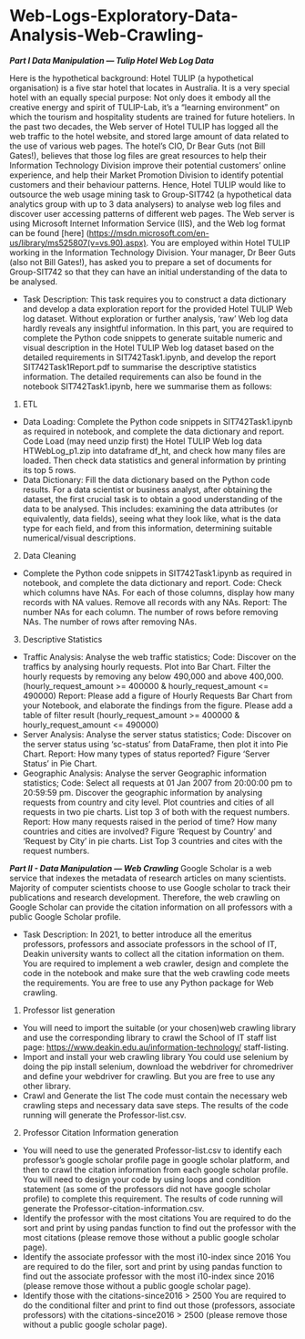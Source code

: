 # Web-Logs-Exploratory-Data-Analysis-Web-Crawling-
***Part I Data Manipulation — Tulip Hotel Web Log Data***

Here is the hypothetical background:
Hotel TULIP (a hypothetical organisation) is a five star hotel that locates in Australia. It is a very special hotel with an equally special purpose: Not only does it embody all the creative energy and spirit of TULIP-Lab, it’s a “learning environment” on which the tourism and hospitality students are trained for future hoteliers. In the past two decades, the Web server of Hotel TULIP has logged all the web traffic to the hotel website, and stored large amount of data related to the use of various web pages. The hotel’s CIO, Dr Bear Guts (not Bill Gates!), believes that those log files are great resources to help their Information Technology Division improve their potential customers’ online experience, and help their Market Promotion Division to identify potential customers and their behaviour patterns. Hence, Hotel TULIP would like to outsource the web usage mining task to Group-SIT742 (a hypothetical data analytics group with up to 3 data analysers) to analyse web log files
and discover user accessing patterns of different web pages. The Web server is using Microsoft Internet Information Service (IIS), and the Web log format can be found [here] (https://msdn.microsoft.com/en-us/library/ms525807(v=vs.90).aspx). You are employed within Hotel TULIP working in the Information Technology Division. Your manager, Dr Beer Guts (also not Bill Gates!), has asked you to prepare a set of documents for Group-SIT742 so that they can have an initial understanding of the data to be analysed.

- Task Description:
This task requires you to construct a data dictionary and develop a data exploration report for the provided Hotel TULIP Web log dataset. Without exploration or further analysis, ‘raw’ Web log data hardly reveals any insightful information. In this part, you are required to complete the Python code snippets to generate suitable numeric and visual description in the Hotel TULIP Web log dataset based on the detailed requirements in SIT742Task1.ipynb, and develop the report SIT742Task1Report.pdf to summarise the descriptive statistics information. The detailed requirements can also be found in the notebook SIT742Task1.ipynb, here we summarise them as follows:

1. ETL
- Data Loading: Complete the Python code snippets in SIT742Task1.ipynb as required in notebook, and complete the data
dictionary and report.
Code Load (may need unzip first) the Hotel TULIP Web log data HTWebLog_p1.zip into dataframe df_ht,
and check how many files are loaded. Then check data statistics and general information by printing
its top 5 rows.
- Data Dictionary: Fill the data dictionary based on the Python code results.
For a data scientist or business analyst, after obtaining the dataset, the first crucial task is to obtain
a good understanding of the data to be analysed. This includes: examining the data attributes (or
equivalently, data fields), seeing what they look like, what is the data type for each field, and from this
information, determining suitable numerical/visual descriptions.

2. Data Cleaning
- Complete the Python code snippets in SIT742Task1.ipynb as required in notebook, and complete the data
dictionary and report.
Code: Check which columns have NAs. For each of those columns, display how many records with NA values. Remove all records with any NAs.
Report: The number NAs for each column. The number of rows before removing NAs. The number of rows after removing NAs.

3. Descriptive Statistics
- Traffic Analysis: Analyse the web traffic statistics;
Code: Discover on the traffics by analysing hourly requests. Plot into Bar Chart. Filter the hourly requests by removing any below 490,000 and above 400,000. (hourly_request_amount >= 400000 & hourly_request_amount <= 490000)
Report: Please add a figure of Hourly Requests Bar Chart from your Notebook, and elaborate the findings from the figure. Please add a table of filter result (hourly_request_amount >= 400000 & hourly_request_amount <= 490000)
- Server Analysis: Analyse the server status statistics;
Code: Discover on the server status using ‘sc-status’ from DataFrame, then plot it into Pie Chart.
Report: How many types of status reported? Figure ‘Server Status’ in Pie Chart.
- Geographic Analysis: Analyse the server Geographic information statistics;
Code: Select all requests at 01 Jan 2007 from 20:00:00 pm to 20:59:59 pm. Discover the geographic information by analysing requests from country and city level. Plot countries and cities of all requests in two pie charts. List top 3 of both with the request numbers.
Report: How many requests raised in the period of time? How many countries and cities are involved? Figure ‘Request by Country’ and ‘Request by City’ in pie charts. List Top 3 countries and cites with the request numbers.

***Part II - Data Manipulation — Web Crawling***
Google Scholar is a web service that indexes the metadata of research articles on many scientists. Majority
of computer scientists choose to use Google scholar to track their publications and research development.
Therefore, the web crawling on Google Scholar can provide the citation information on all professors with a
public Google Scholar profile.

- Task Description:
In 2021, to better introduce all the emeritus professors, professors and associate professors in the school of
IT, Deakin university wants to collect all the citation information on them. You are required to implement
a web crawler, design and complete the code in the notebook and make sure that the web crawling code
meets the requirements. You are free to use any Python package for Web crawling.
1. Professor list generation
- You will need to import the suitable (or your chosen)web crawling library and use the corresponding library
to crawl the School of IT staff list page: https://www.deakin.edu.au/information-technology/
staff-listing.
- Import and install your web crawling library
You could use selenium by doing the pip install selenium, download the webdriver for chromedriver and
define your webdriver for crawling. But you are free to use any other library.
- Crawl and Generate the list
The code must contain the necessary web crawling steps and necessary data save steps. The results of the
code running will generate the Professor-list.csv.

2. Professor Citation Information generation
- You will need to use the generated Professor-list.csv to identify each professor’s google scholar profile
page in google scholar platform, and then to crawl the citation information from each google scholar profile.
You will need to design your code by using loops and condition statement (as some of the professors did
not have google scholar profile) to complete this requirement. The results of code running will generate the
Professor-citation-information.csv.
- Identify the professor with the most citations
You are required to do the sort and print by using pandas function to find out the professor with the most
citations (please remove those without a public google scholar page).
- Identify the associate professor with the most i10-index since 2016 
You are required to do the filer, sort and print by using pandas function to find out the associate professor
with the most i10-index since 2016 (please remove those without a public google scholar page).
- Identify those with the citations-since2016 > 2500 
You are required to do the conditional filter and print to find out those (professors, associate professors)
with the citations-since2016 > 2500 (please remove those without a public google scholar page).

